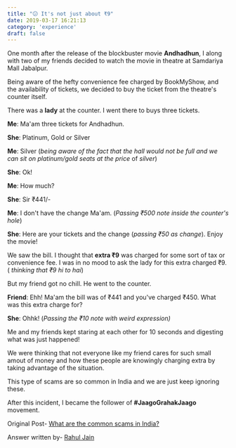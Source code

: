 ```yaml
---
title: "😕 It's not just about ₹9"
date: 2019-03-17 16:21:13
category: 'experience'
draft: false
---
```


One month after the release of the blockbuster movie **Andhadhun**, I along with two of my friends decided to watch the movie in theatre at Samdariya Mall Jabalpur.

Being aware of the hefty convenience fee charged by BookMyShow, and the availability of tickets, we decided to buy the ticket from the theatre's counter itself.

There was a **lady** at the counter. I went there to buys three tickets.

**Me**: Ma'am three tickets for Andhadhun.

**She**: Platinum, Gold or Silver

**Me**: Silver (_being aware of the fact that the hall would not be full and we can sit on platinum/gold seats at the price_  of  _silver_)

**She**: Ok!

**Me**: How much?

**She**: Sir ₹441/-

**Me**: I don't have the change Ma'am. (_Passing ₹500 note inside the counter's hole_)

**She**: Here are your tickets and the change (_passing ₹50 as change_). Enjoy the movie!

We saw the bill. I thought that **extra ₹9** was charged for some sort of tax or convenience fee. I was in no mood to ask the lady for this extra charged ₹9. ( _thinking that ₹9 hi to hai_)

But my friend got no chill. He went to the counter.

**Friend**: Ehh! Ma'am the bill was of ₹441 and you've charged ₹450. What was this extra charge for?

**She**: Ohhk! (_Passing the ₹10 note with weird expression)_

Me and my friends kept staring at each other for 10 seconds and digesting what was just happened!

We were thinking that not everyone like my friend cares for such small amout of money and how these people are knowingly charging extra by taking advantage of the situation.

This type of scams are so common in India and we are just keep ignoring these.

After this incident, I became the follower of **#JaagoGrahakJaago** movement.

Original Post- [What are the common scams in India?](https://www.quora.com/What-are-common-scams-in-India/answer/Rahul-Jain-1489?ch=10&share=2e3d1407&srid=uQIMK)

Answer written by- [Rahul Jain](https://www.quora.com/profile/Rahul-Jain-1489?ch=10&share=9e402412&srid=uQIMK)
